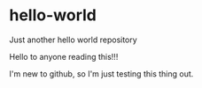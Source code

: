 # hello-world
Just another hello world repository

Hello to anyone reading this!!!

I'm new to github, so I'm just testing this thing out.

